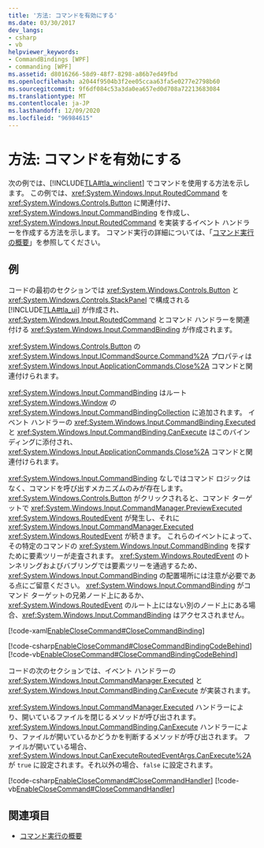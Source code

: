 ```yaml
---
title: '方法: コマンドを有効にする'
ms.date: 03/30/2017
dev_langs:
- csharp
- vb
helpviewer_keywords:
- CommandBindings [WPF]
- commanding [WPF]
ms.assetid: d8016266-58d9-48f7-8298-a86b7ed49fbd
ms.openlocfilehash: a2044f9504b3f2ee05ccaa63fa5e0277e2798b60
ms.sourcegitcommit: 9f6df084c53a3da0ea657ed0d708a72213683084
ms.translationtype: MT
ms.contentlocale: ja-JP
ms.lasthandoff: 12/09/2020
ms.locfileid: "96984615"
---
```

# <a name="how-to-enable-a-command"></a>方法: コマンドを有効にする
次の例では、[!INCLUDE[TLA#tla_winclient](../../../includes/tlasharptla-winclient-md.md)] でコマンドを使用する方法を示します。  この例では、<xref:System.Windows.Input.RoutedCommand> を <xref:System.Windows.Controls.Button> に関連付け、<xref:System.Windows.Input.CommandBinding> を作成し、<xref:System.Windows.Input.RoutedCommand> を実装するイベント ハンドラーを作成する方法を示します。  コマンド実行の詳細については、「[コマンド実行の概要](commanding-overview.md)」を参照してください。  
  
## <a name="example"></a>例  
 コードの最初のセクションでは <xref:System.Windows.Controls.Button> と <xref:System.Windows.Controls.StackPanel> で構成される [!INCLUDE[TLA#tla_ui](../../../includes/tlasharptla-ui-md.md)] が作成され、<xref:System.Windows.Input.RoutedCommand> とコマンド ハンドラーを関連付ける <xref:System.Windows.Input.CommandBinding> が作成されます。  
  
 <xref:System.Windows.Controls.Button> の <xref:System.Windows.Input.ICommandSource.Command%2A> プロパティは <xref:System.Windows.Input.ApplicationCommands.Close%2A> コマンドと関連付けられます。  
  
 <xref:System.Windows.Input.CommandBinding> はルート <xref:System.Windows.Window> の <xref:System.Windows.Input.CommandBindingCollection> に追加されます。 イベント ハンドラーの <xref:System.Windows.Input.CommandBinding.Executed> と <xref:System.Windows.Input.CommandBinding.CanExecute> はこのバインディングに添付され、<xref:System.Windows.Input.ApplicationCommands.Close%2A> コマンドと関連付けられます。  
  
 <xref:System.Windows.Input.CommandBinding> なしではコマンド ロジックはなく、コマンドを呼び出すメカニズムのみが存在します。  <xref:System.Windows.Controls.Button> がクリックされると、コマンド ターゲットで <xref:System.Windows.Input.CommandManager.PreviewExecuted> <xref:System.Windows.RoutedEvent> が発生し、それに <xref:System.Windows.Input.CommandManager.Executed> <xref:System.Windows.RoutedEvent> が続きます。  これらのイベントによって、その特定のコマンドの <xref:System.Windows.Input.CommandBinding> を探すために要素ツリーが走査されます。  <xref:System.Windows.RoutedEvent> のトンネリングおよびバブリングでは要素ツリーを通過するため、<xref:System.Windows.Input.CommandBinding> の配置場所には注意が必要である点にご留意ください。   <xref:System.Windows.Input.CommandBinding> がコマンド ターゲットの兄弟ノード上にあるか、<xref:System.Windows.RoutedEvent> のルート上にはない別のノード上にある場合、<xref:System.Windows.Input.CommandBinding> はアクセスされません。  
  
 [!code-xaml[EnableCloseCommand#CloseCommandBinding](~/samples/snippets/csharp/VS_Snippets_Wpf/EnableCloseCommand/CSharp/Window1.xaml#closecommandbinding)]  
  
 [!code-csharp[EnableCloseCommand#CloseCommandBindingCodeBehind](~/samples/snippets/csharp/VS_Snippets_Wpf/EnableCloseCommand/CSharp/Window1.xaml.cs#closecommandbindingcodebehind)]
 [!code-vb[EnableCloseCommand#CloseCommandBindingCodeBehind](~/samples/snippets/visualbasic/VS_Snippets_Wpf/EnableCloseCommand/VisualBasic/Window1.xaml.vb#closecommandbindingcodebehind)]  
  
 コードの次のセクションでは、イベント ハンドラーの <xref:System.Windows.Input.CommandManager.Executed> と <xref:System.Windows.Input.CommandBinding.CanExecute> が実装されます。  
  
 <xref:System.Windows.Input.CommandManager.Executed> ハンドラーにより、開いているファイルを閉じるメソッドが呼び出されます。  <xref:System.Windows.Input.CommandBinding.CanExecute> ハンドラーにより、ファイルが開いているかどうかを判断するメソッドが呼び出されます。  ファイルが開いている場合、<xref:System.Windows.Input.CanExecuteRoutedEventArgs.CanExecute%2A> が `true` に設定されます。それ以外の場合、`false` に設定されます。  
  
 [!code-csharp[EnableCloseCommand#CloseCommandHandler](~/samples/snippets/csharp/VS_Snippets_Wpf/EnableCloseCommand/CSharp/Window1.xaml.cs#closecommandhandler)]
 [!code-vb[EnableCloseCommand#CloseCommandHandler](~/samples/snippets/visualbasic/VS_Snippets_Wpf/EnableCloseCommand/VisualBasic/Window1.xaml.vb#closecommandhandler)]  
  
## <a name="see-also"></a>関連項目

- [コマンド実行の概要](commanding-overview.md)
